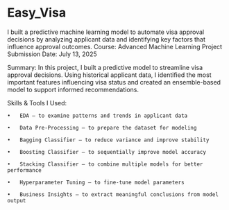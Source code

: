 # Easy_Visa
I built a predictive machine learning model to automate visa approval decisions by analyzing applicant data and identifying key factors that influence approval outcomes.
Course: Advanced Machine Learning
Project Submission Date: July 13, 2025

Summary:
In this project, I built a predictive model to streamline visa approval decisions. Using historical applicant data, I identified the most important features influencing visa status and created an ensemble-based model to support informed recommendations.

Skills & Tools I Used:

	•	EDA – to examine patterns and trends in applicant data
 
	•	Data Pre-Processing – to prepare the dataset for modeling
 
	•	Bagging Classifier – to reduce variance and improve stability
 
	•	Boosting Classifier – to sequentially improve model accuracy
 
	•	Stacking Classifier – to combine multiple models for better performance
 
	•	Hyperparameter Tuning – to fine-tune model parameters
 
	•	Business Insights – to extract meaningful conclusions from model output
 
